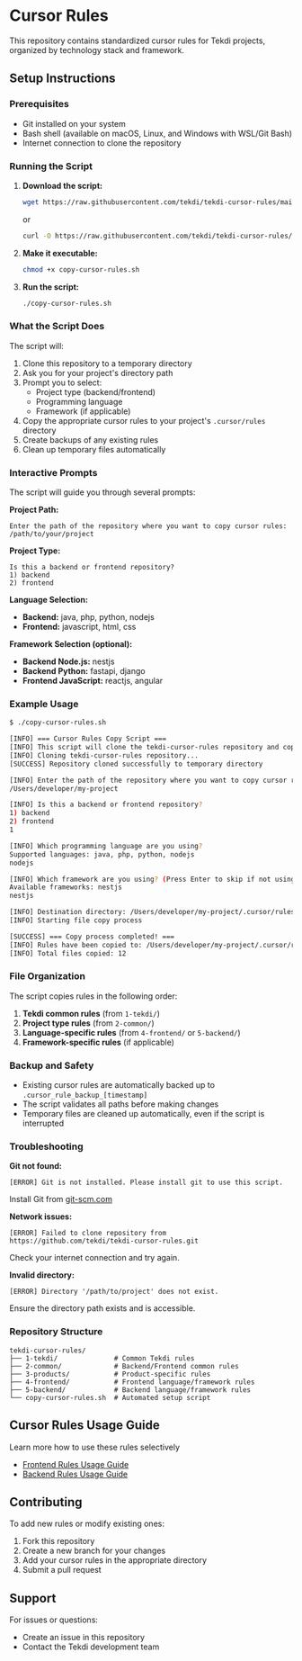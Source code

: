 # Cursor Rules

This repository contains standardized cursor rules for Tekdi projects, organized by technology stack and framework.

##  Setup Instructions

### Prerequisites

- Git installed on your system
- Bash shell (available on macOS, Linux, and Windows with WSL/Git Bash)
- Internet connection to clone the repository

### Running the Script

1. **Download the script:**
   ```bash
   wget https://raw.githubusercontent.com/tekdi/tekdi-cursor-rules/main/copy-cursor-rules.sh
   ```
   or
   ```bash
   curl -O https://raw.githubusercontent.com/tekdi/tekdi-cursor-rules/main/copy-cursor-rules.sh
   ```

2. **Make it executable:**
   ```bash
   chmod +x copy-cursor-rules.sh
   ```

3. **Run the script:**
   ```bash
   ./copy-cursor-rules.sh
   ```

### What the Script Does

The script will:
1. Clone this repository to a temporary directory
2. Ask you for your project's directory path
3. Prompt you to select:
   - Project type (backend/frontend)
   - Programming language
   - Framework (if applicable)
4. Copy the appropriate cursor rules to your project's `.cursor/rules` directory
5. Create backups of any existing rules
6. Clean up temporary files automatically

### Interactive Prompts

The script will guide you through several prompts:

**Project Path:**
```
Enter the path of the repository where you want to copy cursor rules:
/path/to/your/project
```

**Project Type:**
```
Is this a backend or frontend repository?
1) backend
2) frontend
```

**Language Selection:**
- **Backend:** java, php, python, nodejs
- **Frontend:** javascript, html, css

**Framework Selection (optional):**
- **Backend Node.js:** nestjs
- **Backend Python:** fastapi, django
- **Frontend JavaScript:** reactjs, angular

### Example Usage

```bash
$ ./copy-cursor-rules.sh

[INFO] === Cursor Rules Copy Script ===
[INFO] This script will clone the tekdi-cursor-rules repository and copy the appropriate rules to your project.
[INFO] Cloning tekdi-cursor-rules repository...
[SUCCESS] Repository cloned successfully to temporary directory

[INFO] Enter the path of the repository where you want to copy cursor rules:
/Users/developer/my-project

[INFO] Is this a backend or frontend repository?
1) backend
2) frontend
1

[INFO] Which programming language are you using?
Supported languages: java, php, python, nodejs
nodejs

[INFO] Which framework are you using? (Press Enter to skip if not using any specific framework)
Available frameworks: nestjs
nestjs

[INFO] Destination directory: /Users/developer/my-project/.cursor/rules
[INFO] Starting file copy process

[SUCCESS] === Copy process completed! ===
[INFO] Rules have been copied to: /Users/developer/my-project/.cursor/rules
[INFO] Total files copied: 12
```

### File Organization

The script copies rules in the following order:
1. **Tekdi common rules** (from `1-tekdi/`)
2. **Project type rules** (from `2-common/`)
3. **Language-specific rules** (from `4-frontend/` or `5-backend/`)
4. **Framework-specific rules** (if applicable)

### Backup and Safety

- Existing cursor rules are automatically backed up to `.cursor_rule_backup_[timestamp]`
- The script validates all paths before making changes
- Temporary files are cleaned up automatically, even if the script is interrupted

### Troubleshooting

**Git not found:**
```
[ERROR] Git is not installed. Please install git to use this script.
```
Install Git from [git-scm.com](https://git-scm.com/)

**Network issues:**
```
[ERROR] Failed to clone repository from https://github.com/tekdi/tekdi-cursor-rules.git
```
Check your internet connection and try again.

**Invalid directory:**
```
[ERROR] Directory '/path/to/project' does not exist.
```
Ensure the directory path exists and is accessible.

### Repository Structure

```
tekdi-cursor-rules/
├── 1-tekdi/              # Common Tekdi rules
├── 2-common/             # Backend/Frontend common rules
├── 3-products/           # Product-specific rules
├── 4-frontend/           # Frontend language/framework rules
├── 5-backend/            # Backend language/framework rules
└── copy-cursor-rules.sh  # Automated setup script
```

## Cursor Rules Usage Guide
Learn more how to use these rules selectively 
- [Frontend Rules Usage Guide](docs/frontend-cursor-rules-guide.md)
- [Backend Rules Usage Guide](docs/backend-cursor-rules-guide.md)

## Contributing

To add new rules or modify existing ones:
1. Fork this repository
2. Create a new branch for your changes
3. Add your cursor rules in the appropriate directory
4. Submit a pull request

## Support

For issues or questions:
- Create an issue in this repository
- Contact the Tekdi development team
